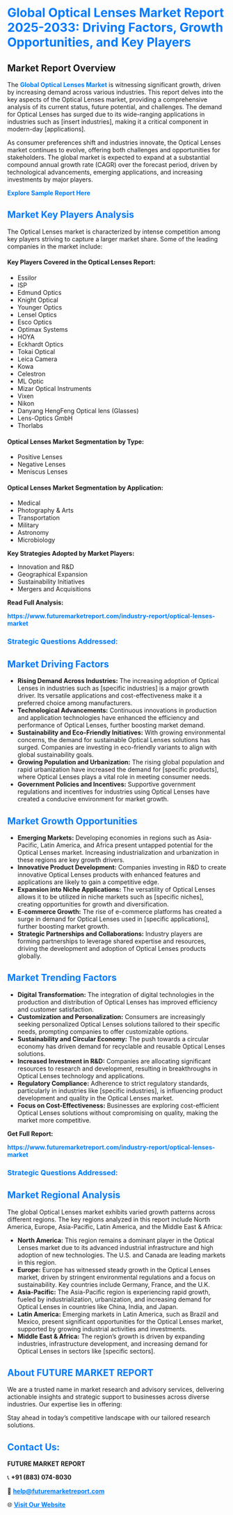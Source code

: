 <h1 style="color: #007BFF;">Global Optical Lenses Market Report 2025-2033: Driving Factors, Growth Opportunities, and Key Players</h1>

<section id="overview">
<h2>Market Report Overview</h2>
<p>The <a href="https://www.futuremarketreport.com/industry-report/optical-lenses-market" style="color: #007BFF; text-decoration: none;"><strong>Global Optical Lenses Market</strong></a> is witnessing significant growth, driven by increasing demand across various industries. This report delves into the key aspects of the Optical Lenses market, providing a comprehensive analysis of its current status, future potential, and challenges. The demand for Optical Lenses has surged due to its wide-ranging applications in industries such as [insert industries], making it a critical component in modern-day [applications].</p>
<p>As consumer preferences shift and industries innovate, the Optical Lenses market continues to evolve, offering both challenges and opportunities for stakeholders. The global market is expected to expand at a substantial compound annual growth rate (CAGR) over the forecast period, driven by technological advancements, emerging applications, and increasing investments by major players.</p>
</section>

<section id="overview">
<p><a href="https://www.futuremarketreport.com/request-sample/reportId=84482" style="color: #007BFF; text-decoration: none;"><strong>Explore Sample Report Here</strong></a></p>
</section>

<section id="key-players">
<h2 style="color: #007BFF;">Market Key Players Analysis</h2>
<p>The Optical Lenses market is characterized by intense competition among key players striving to capture a larger market share. Some of the leading companies in the market include:</p>
<h4>Key Players Covered in the Optical Lenses Report:</h4>
<ul><li>Essilor</li><li>ISP</li><li>Edmund Optics</li><li>Knight Optical</li><li>Younger Optics</li><li>Lensel Optics</li><li>Esco Optics</li><li>Optimax Systems</li><li>HOYA</li><li>Eckhardt Optics</li><li>Tokai Optical</li><li>Leica Camera</li><li>Kowa</li><li>Celestron</li><li>ML Optic</li><li>Mizar Optical Instruments</li><li>Vixen</li><li>Nikon</li><li>Danyang HengFeng Optical lens (Glasses)</li><li>Lens-Optics GmbH</li><li>Thorlabs</li></ul>
<h4>Optical Lenses Market Segmentation by Type:</h4>
<ul><li>Positive Lenses</li><li>Negative Lenses</li><li>Meniscus Lenses</li></ul>

<h4>Optical Lenses Market Segmentation by Application:</h4>
<ul><li>Medical</li><li>Photography &amp; Arts</li><li>Transportation</li><li>Military</li><li>Astronomy</li><li>Microbiology</li></ul>
<p><strong>Key Strategies Adopted by Market Players:</strong></p>
<ul>
<li>Innovation and R&D</li>
<li>Geographical Expansion</li>
<li>Sustainability Initiatives</li>
<li>Mergers and Acquisitions</li>
</ul>
</section>

<section>
<p><strong>Read Full Analysis: </strong></p><a href="https://www.futuremarketreport.com/industry-report/optical-lenses-market" style="color: #007BFF; text-decoration: none;"><strong>https://www.futuremarketreport.com/industry-report/optical-lenses-market</strong></a>
<h3 style="color: #007BFF;">Strategic Questions Addressed:</h3>
</section>

<section id="driving-factors">
<h2 style="color: #007BFF;">Market Driving Factors</h2>
<ul>
<li><strong>Rising Demand Across Industries:</strong> The increasing adoption of Optical Lenses in industries such as [specific industries] is a major growth driver. Its versatile applications and cost-effectiveness make it a preferred choice among manufacturers.</li>
<li><strong>Technological Advancements:</strong> Continuous innovations in production and application technologies have enhanced the efficiency and performance of Optical Lenses, further boosting market demand.</li>
<li><strong>Sustainability and Eco-Friendly Initiatives:</strong> With growing environmental concerns, the demand for sustainable Optical Lenses solutions has surged. Companies are investing in eco-friendly variants to align with global sustainability goals.</li>
<li><strong>Growing Population and Urbanization:</strong> The rising global population and rapid urbanization have increased the demand for [specific products], where Optical Lenses plays a vital role in meeting consumer needs.</li>
<li><strong>Government Policies and Incentives:</strong> Supportive government regulations and incentives for industries using Optical Lenses have created a conducive environment for market growth.</li>
</ul>
</section>

<section id="growth-opportunities">
<h2 style="color: #007BFF;">Market Growth Opportunities</h2>
<ul>
<li><strong>Emerging Markets:</strong> Developing economies in regions such as Asia-Pacific, Latin America, and Africa present untapped potential for the Optical Lenses market. Increasing industrialization and urbanization in these regions are key growth drivers.</li>
<li><strong>Innovative Product Development:</strong> Companies investing in R&D to create innovative Optical Lenses products with enhanced features and applications are likely to gain a competitive edge.</li>
<li><strong>Expansion into Niche Applications:</strong> The versatility of Optical Lenses allows it to be utilized in niche markets such as [specific niches], creating opportunities for growth and diversification.</li>
<li><strong>E-commerce Growth:</strong> The rise of e-commerce platforms has created a surge in demand for Optical Lenses used in [specific applications], further boosting market growth.</li>
<li><strong>Strategic Partnerships and Collaborations:</strong> Industry players are forming partnerships to leverage shared expertise and resources, driving the development and adoption of Optical Lenses products globally.</li>
</ul>
</section>

<section id="trending-factors">
<h2 style="color: #007BFF;">Market Trending Factors</h2>
<ul>
<li><strong>Digital Transformation:</strong> The integration of digital technologies in the production and distribution of Optical Lenses has improved efficiency and customer satisfaction.</li>
<li><strong>Customization and Personalization:</strong> Consumers are increasingly seeking personalized Optical Lenses solutions tailored to their specific needs, prompting companies to offer customizable options.</li>
<li><strong>Sustainability and Circular Economy:</strong> The push towards a circular economy has driven demand for recyclable and reusable Optical Lenses solutions.</li>
<li><strong>Increased Investment in R&D:</strong> Companies are allocating significant resources to research and development, resulting in breakthroughs in Optical Lenses technology and applications.</li>
<li><strong>Regulatory Compliance:</strong> Adherence to strict regulatory standards, particularly in industries like [specific industries], is influencing product development and quality in the Optical Lenses market.</li>
<li><strong>Focus on Cost-Effectiveness:</strong> Businesses are exploring cost-efficient Optical Lenses solutions without compromising on quality, making the market more competitive.</li>
</ul>
</section>

<section>
<p><strong>Get Full Report: </strong></p><a href="https://www.futuremarketreport.com/industry-report/optical-lenses-market" style="color: #007BFF; text-decoration: none;"><strong>https://www.futuremarketreport.com/industry-report/optical-lenses-market</strong></a>
<h3 style="color: #007BFF;">Strategic Questions Addressed:</h3>
</section>


<section id="regional-analysis">
<h2 style="color: #007BFF;">Market Regional Analysis</h2>
<p>The global Optical Lenses market exhibits varied growth patterns across different regions. The key regions analyzed in this report include North America, Europe, Asia-Pacific, Latin America, and the Middle East & Africa:</p>
<ul>
<li><strong>North America:</strong> This region remains a dominant player in the Optical Lenses market due to its advanced industrial infrastructure and high adoption of new technologies. The U.S. and Canada are leading markets in this region.</li>
<li><strong>Europe:</strong> Europe has witnessed steady growth in the Optical Lenses market, driven by stringent environmental regulations and a focus on sustainability. Key countries include Germany, France, and the U.K.</li>
<li><strong>Asia-Pacific:</strong> The Asia-Pacific region is experiencing rapid growth, fueled by industrialization, urbanization, and increasing demand for Optical Lenses in countries like China, India, and Japan.</li>
<li><strong>Latin America:</strong> Emerging markets in Latin America, such as Brazil and Mexico, present significant opportunities for the Optical Lenses market, supported by growing industrial activities and investments.</li>
<li><strong>Middle East & Africa:</strong> The region’s growth is driven by expanding industries, infrastructure development, and increasing demand for Optical Lenses in sectors like [specific sectors].</li>
</ul>
</section>

<footer>
<h2 style="color: #007BFF;">About FUTURE MARKET REPORT</h2>
<p>We are a trusted name in market research and advisory services, delivering actionable insights and strategic support to businesses across diverse industries. Our expertise lies in offering:</p>

<p>Stay ahead in today’s competitive landscape with our tailored research solutions.</p>

<h2 style="color: #007BFF;">Contact Us:</h2>
<p><strong>FUTURE MARKET REPORT</strong></p>
<p>📞 <strong>+91 (883) 074-8030</strong></p>
<p>📧 <strong><a href="mailto:help@futuremarketreport.com" style="color: #007BFF;">help@futuremarketreport.com</a></strong></p>
<p>🌐 <strong><a href="https://www.futuremarketreport.com/" style="color: #007BFF;">Visit Our Website</a></strong></p>
</footer>